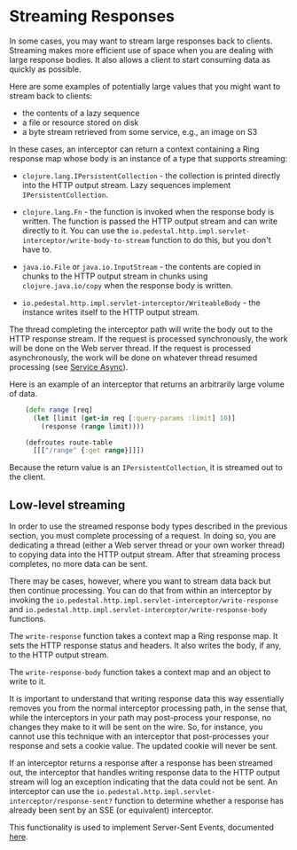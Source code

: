 # Streaming Responses

In some cases, you may want to stream large responses back to clients.
Streaming makes more efficient use of space when you are dealing with
large response bodies. It also allows a client to start consuming data
as quickly as possible.

Here are some examples of potentially large values that you might want
to stream back to clients:

- the contents of a lazy sequence
- a file or resource stored on disk
- a byte stream retrieved from some service, e.g., an image on S3

In these cases, an interceptor can return a context containing a Ring
response map whose body is an instance of a type that supports
streaming:

- `clojure.lang.IPersistentCollection` - the collection is printed
  directly into the HTTP output stream. Lazy sequences implement
  `IPersistentCollection`.

- `clojure.lang.Fn` - the function is invoked when the response body
  is written. The function is passed the HTTP output stream and can
  write directly to it. You can use the
  `io.pedestal.http.impl.servlet-interceptor/write-body-to-stream`
  function to do this, but you don't have to.

- `java.io.File` or `java.io.InputStream` - the contents are copied in
  chunks to the HTTP output stream in chunks using `clojure.java.io/copy`
  when the response body is written.

- `io.pedestal.http.impl.servlet-interceptor/WriteableBody` - the
  instance writes itself to the HTTP output stream.

The thread completing the interceptor path will write the body out to
the HTTP response stream. If the request is processed synchronously,
the work will be done on the Web server thread. If the request is
processed asynchronously, the work will be done on whatever thread
resumed processing (see [Service Async](service-async.md)).

Here is an example of an interceptor that returns an arbitrarily large
volume of data.

```clj
    (defn range [req]
      (let [limit (get-in req [:query-params :limit] 10)]
        (response (range limit))))

    (defroutes route-table
      [[["/range" {:get range}]]])
```

Because the return value is an `IPersistentCollection`, it is streamed out to the
client.

## Low-level streaming

In order to use the streamed response body types described in the
previous section, you must complete processing of a request. In doing
so, you are dedicating a thread (either a Web server thread or your
own worker thread) to copying data into the HTTP output stream. After
that streaming process completes, no more data can be sent.

There may be cases, however, where you want to stream data back but
then continue processing. You can do that from within an interceptor
by invoking the
`io.pedestal.http.impl.servlet-interceptor/write-response` and
`io.pedestal.http.impl.servlet-interceptor/write-response-body`
functions.

The `write-response` function takes a context map a Ring response
map. It sets the HTTP response status and headers. It also writes the
body, if any, to the HTTP output stream.

The `write-response-body` function takes a context map and an object
to write to it.

It is important to understand that writing response data this way
essentially removes you from the normal interceptor processing path,
in the sense that, while the interceptors in your path may
post-process your response, no changes they make to it will be sent on
the wire. So, for instance, you cannot use this technique with an
interceptor that post-processes your response and sets a cookie value.
The updated cookie will never be sent.

If an interceptor returns a response after a response has been
streamed out, the interceptor that handles writing response data to
the HTTP output stream will log an exception indicating that the data
could not be sent. An interceptor can use the
`io.pedestal.http.impl.servlet-interceptor/response-sent?` function to
determine whether a response has already been sent by an SSE (or
equivalent) interceptor.

This functionality is used to implement Server-Sent Events,
documented [here](service-sse.md).

